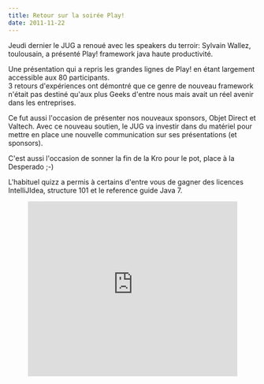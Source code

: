 ```yaml
---
title: Retour sur la soirée Play!
date: 2011-11-22
---
```


Jeudi dernier le JUG a renoué avec les speakers du terroir: Sylvain Wallez,
toulousain, a présenté Play! framework java haute productivité.

Une présentation qui a repris les grandes lignes de Play! en étant largement
accessible aux 80 participants.  
3 retours d'expériences ont démontré que ce genre de nouveau framework n'était
pas destiné qu'aux plus Geeks d'entre nous mais avait un réel avenir dans les
entreprises.

Ce fut aussi l'occasion de présenter nos nouveaux sponsors, Objet Direct et
Valtech. Avec ce nouveau soutien, le JUG va investir dans du matériel pour
mettre en place une nouvelle communication sur ses présentations (et sponsors).

C'est aussi l'occasion de sonner la fin de la Kro pour le pot, place à la
Desperado ;-)

L'habituel quizz a permis à certains d'entre vous de gagner des licences
IntelliJIdea, structure 101 et le reference guide Java 7.

<div style="text-align:center;"><iframe src="http://www.slideshare.net/slideshow/embed_code/10214837" width="425" height="355" frameborder="0" marginwidth="0" marginheight="0" scrolling="no"></iframe></div>
